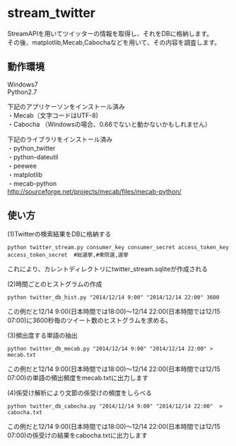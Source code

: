 stream_twitter
==========
StreamAPIを用いてツイッターの情報を取得し、それをDBに格納します。  
その後、matplotlib,Mecab,Cabochaなどを用いて、その内容を調査します。  
  
動作環境  
------
Windows7  
Python2.7  
  
下記のアプリケーソンをインストール済み  
・Mecab（文字コードはUTF-8)  
・Cabocha  （Windowsの場合、0.66でないと動かないかもしれません）
  
下記のライブラリをインストール済み  
・python_twitter  
・python-dateutil  
・peewee  
・matplotlib  
・mecab-python  
  http://sourceforge.net/projects/mecab/files/mecab-python/  


使い方  
------
(1)Twitterの検索結果をDBに格納する  
  
    python twitter_stream.py consumer_key consumer_secret access_token_key access_token_secret  #総選挙,#衆院選,選挙
  
これにより、カレントディレクトリにtwitter_stream.sqliteが作成される  
  

(2)時間ごとのヒストグラムの作成  
  
    python twitter_db_hist.py "2014/12/14 9:00" "2014/12/14 22:00" 3600

この例だと12/14 9:00(日本時間では18:00)～12/14 22:00(日本時間では12/15 07:00)に3600秒毎のツイート数のヒストグラムを求める。
  
(3)頻出度する単語の抽出  

    python twitter_db_mecab.py "2014/12/14 9:00" "2014/12/14 22:00" > mecab.txt

この例だと12/14 9:00(日本時間では18:00)～12/14 22:00(日本時間では12/15 07:00)の単語の頻出頻度をmecab.txtに出力します  
  
(4)係受け解析により文節の係受けの頻度をしらべる  

    python twitter_db_cabocha.py "2014/12/14 9:00" "2014/12/14 22:00"  > cabocha.txt

この例だと12/14 9:00(日本時間では18:00)～12/14 22:00(日本時間では12/15 07:00)の係受けの結果をcabocha.txtに出力します  

